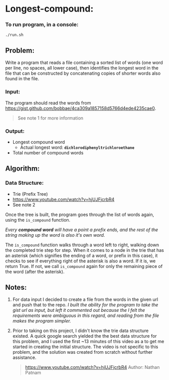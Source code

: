 # Longest-compound:

### To run program, in a console:
    ./run.sh
    
## Problem:
Write a program that reads a file containing a sorted list of words (one word per line, no spaces, all lower case), then identifies the longest word in the file that can be constructed by concatenating copies of shorter words also found in the file.

### Input:
The program should read the words from https://gist.github.com/bobbae/4ca309a1857158d5766d4ede4235cae0.
> See note 1 for more information

### Output:
* Longest compound word
    * Actual longest word: **`dichlorodiphenyltrichloroethane`**
* Total number of compound words
 

## Algorithm:
### Data Structure:
* Trie (Prefix Tree)
* https://www.youtube.com/watch?v=hjUJFjcrbR4
* See note 2

Once the tree is built, the program goes through the list of words again, using the `is_compound` function.

_Every **compound word** will have a point a prefix ends, and the rest of the string making up the word is also it's own word._

The `is_compound` function walks through a word left to right, walking down the completed trie step for step. When it comes to a node in the trie that has an asterisk (which signifies the ending of a word, or prefix in this case), it checks to see if everything right of the asterisk is also a word. If it is, we return True. If not, we call `is_compound` again for only the remaining piece of the word (after the asterisk).

## Notes:
1. For data input I decided to create a file from the words in the given url and push that to the repo.
 _I built the ability for the program to take the gist url as input, but left it commented out because the I felt the requirements were ambiguous in this regard, and reading from the file makes the program simpler._

2. Prior to taking on this project, I didn't know the trie data structure existed. A quick google search yielded the the best data structure for this problem, and I used the first ~13 minutes of this video as a to get me started in creating the initial structure. The video is not specific to this problem, and the solution was created from scratch without further assistance.
    > https://www.youtube.com/watch?v=hjUJFjcrbR4
    > Author: Nathan Patnam
